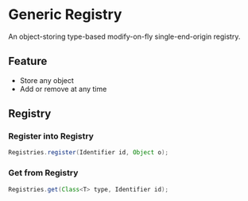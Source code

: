# Generic Registry

An object-storing type-based modify-on-fly single-end-origin registry.

## Feature

- Store any object
- Add or remove at any time

## Registry

### Register into Registry

```java
Registries.register(Identifier id, Object o);
```

### Get from Registry

```java
Registries.get(Class<T> type, Identifier id);
```
